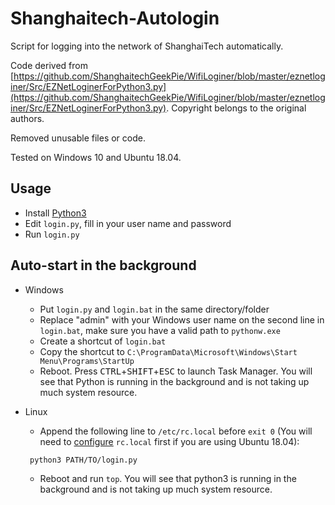 # Shanghaitech-Autologin
Script for logging into the network of ShanghaiTech automatically.

Code derived from [https://github.com/ShanghaitechGeekPie/WifiLoginer/blob/master/eznetloginer/Src/EZNetLoginerForPython3.py](https://github.com/ShanghaitechGeekPie/WifiLoginer/blob/master/eznetloginer/Src/EZNetLoginerForPython3.py). Copyright belongs to the original authors. 

Removed unusable files or code.

Tested on Windows 10 and Ubuntu 18.04.

## Usage
- Install [Python3](https://www.python.org/downloads/)
- Edit `login.py`, fill in your user name and password
- Run `login.py`
## Auto-start in the background 
- Windows
  - Put `login.py` and `login.bat` in the same directory/folder
  - Replace "admin" with your Windows user name on the second line in `login.bat`, make sure you have a valid path to `pythonw.exe`
  - Create a shortcut of `login.bat`
  - Copy the shortcut to `C:\ProgramData\Microsoft\Windows\Start Menu\Programs\StartUp`
  - Reboot. Press <kbd>CTRL</kbd>+<kbd>SHIFT</kbd>+<kbd>ESC</kbd> to launch Task Manager. You will see that Python is running in the background and is not taking up much system resource.

- Linux
  - Append the following line to `/etc/rc.local` before `exit 0` (You will need to [configure](https://www.centos.bz/2018/05/ubuntu-18-04-rc-local-systemd%E8%AE%BE%E7%BD%AE/) `rc.local` first if you are using Ubuntu 18.04):
   ```sh
    python3 PATH/TO/login.py
    ```
  - Reboot and run `top`. You will see that python3 is running in the background and is not taking up much system resource.

